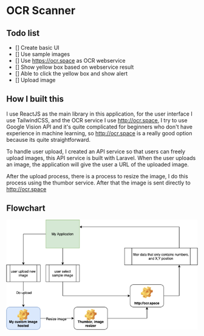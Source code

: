 # OCR Scanner

## Todo list

- [] Create basic UI
- [] Use sample images
- [] Use https://ocr.space as OCR webservice
- [] Show yellow box based on webservice result
- [] Able to click the yellow box and show alert
- [] Upload image

## How I built this

I use ReactJS as the main library in this application, for the user interface I use TailwindCSS, and the OCR service I use http://ocr.space, I try to use Google Vision API and it's quite complicated for beginners who don't have experience in machine learning, so http://ocr.space is a really good option because its quite straightforward.

To handle user upload, I created an API service so that users can freely upload images, this API service is built with Laravel. When the user uploads an image, the application will give the user a URL of the uploaded image.

After the upload process, there is a process to resize the image, I do this process using the thumbor service. After that the image is sent directly to http://ocr.space

## Flowchart

![image](diagram.png)
